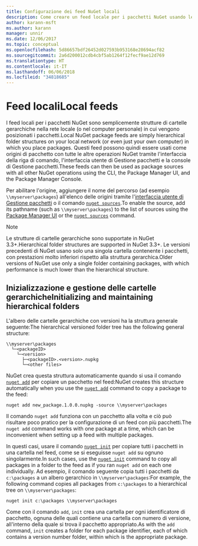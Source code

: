 ```yaml
---
title: Configurazione dei feed NuGet locali
description: Come creare un feed locale per i pacchetti NuGet usando le cartelle nella rete locale
author: karann-msft
ms.author: karann
manager: unnir
ms.date: 12/06/2017
ms.topic: conceptual
ms.openlocfilehash: 5d86657bdf26452d027593b953168e28694acf82
ms.sourcegitcommit: 2a6d200012cdb4cbf5ab1264f12fecf9ae12d769
ms.translationtype: HT
ms.contentlocale: it-IT
ms.lasthandoff: 06/06/2018
ms.locfileid: "34818685"
---
```

# <a name="local-feeds"></a><span data-ttu-id="4e95a-103">Feed locali</span><span class="sxs-lookup"><span data-stu-id="4e95a-103">Local feeds</span></span>

<span data-ttu-id="4e95a-104">I feed locali per i pacchetti NuGet sono semplicemente strutture di cartelle gerarchiche nella rete locale (o nel computer personale) in cui vengono posizionati i pacchetti.</span><span class="sxs-lookup"><span data-stu-id="4e95a-104">Local NuGet package feeds are simply hierarchical folder structures on your local network (or even just your own computer) in which you place packages.</span></span> <span data-ttu-id="4e95a-105">Questi feed possono quindi essere usati come origini di pacchetto con tutte le altre operazioni NuGet tramite l'interfaccia della riga di comando, l'interfaccia utente di Gestione pacchetti e la console di Gestione pacchetti.</span><span class="sxs-lookup"><span data-stu-id="4e95a-105">These feeds can then be used as package sources with all other NuGet operations using the CLI, the Package Manager UI, and the Package Manager Console.</span></span>

<span data-ttu-id="4e95a-106">Per abilitare l'origine, aggiungere il nome del percorso (ad esempio `\\myserver\packages`) all'elenco delle origini tramite l'[interfaccia utente di Gestione pacchetti](../tools/package-manager-ui.md#package-sources) o il comando [`nuget sources`](../tools/cli-ref-sources.md).</span><span class="sxs-lookup"><span data-stu-id="4e95a-106">To enable the source, add its pathname (such as `\\myserver\packages`) to the list of sources using the [Package Manager UI](../tools/package-manager-ui.md#package-sources) or the [`nuget sources`](../tools/cli-ref-sources.md) command.</span></span>

> [!Note]
> <span data-ttu-id="4e95a-107">Le strutture di cartelle gerarchiche sono supportate in NuGet 3.3+.</span><span class="sxs-lookup"><span data-stu-id="4e95a-107">Hierarchical folder structures are supported in NuGet 3.3+.</span></span> <span data-ttu-id="4e95a-108">Le versioni precedenti di NuGet usano solo una singola cartella contenente i pacchetti, con prestazioni molto inferiori rispetto alla struttura gerarchica.</span><span class="sxs-lookup"><span data-stu-id="4e95a-108">Older versions of NuGet use only a single folder containing packages, with which performance is much lower than the hierarchical structure.</span></span>

## <a name="initializing-and-maintaining-hierarchical-folders"></a><span data-ttu-id="4e95a-109">Inizializzazione e gestione delle cartelle gerarchiche</span><span class="sxs-lookup"><span data-stu-id="4e95a-109">Initializing and maintaining hierarchical folders</span></span>

<span data-ttu-id="4e95a-110">L'albero delle cartelle gerarchiche con versioni ha la struttura generale seguente:</span><span class="sxs-lookup"><span data-stu-id="4e95a-110">The hierarchical versioned folder tree has the following general structure:</span></span>

    \\myserver\packages
      └─<packageID>
        └─<version>
          ├─<packageID>.<version>.nupkg
          └─<other files>

<span data-ttu-id="4e95a-111">NuGet crea questa struttura automaticamente quando si usa il comando [`nuget add`](../tools/cli-ref-add.md) per copiare un pacchetto nel feed:</span><span class="sxs-lookup"><span data-stu-id="4e95a-111">NuGet creates this structure automatically when you use the [`nuget add`](../tools/cli-ref-add.md) command to copy a package to the feed:</span></span>

```cli
nuget add new_package.1.0.0.nupkg -source \\myserver\packages
```

<span data-ttu-id="4e95a-112">Il comando `nuget add` funziona con un pacchetto alla volta e ciò può risultare poco pratico per la configurazione di un feed con più pacchetti.</span><span class="sxs-lookup"><span data-stu-id="4e95a-112">The `nuget add` command works with one package at a time, which can be inconvenient when setting up a feed with multiple packages.</span></span>

<span data-ttu-id="4e95a-113">In questi casi, usare il comando [`nuget init`](../tools/cli-ref-init.md) per copiare tutti i pacchetti in una cartella nel feed, come se si eseguisse `nuget add` su ognuno singolarmente.</span><span class="sxs-lookup"><span data-stu-id="4e95a-113">In such cases, use the [`nuget init`](../tools/cli-ref-init.md) command to copy all packages in a folder to the feed as if you ran `nuget add` on each one individually.</span></span> <span data-ttu-id="4e95a-114">Ad esempio, il comando seguente copia tutti i pacchetti da `c:\packages` a un albero gerarchico in `\\myserver\packages`:</span><span class="sxs-lookup"><span data-stu-id="4e95a-114">For example, the following command copies all packages from `c:\packages` to a hierarchical tree on `\\myserver\packages`:</span></span>

```cli
nuget init c:\packages \\myserver\packages
```

<span data-ttu-id="4e95a-115">Come con il comando `add`, `init` crea una cartella per ogni identificatore di pacchetto, ognuna delle quali contiene una cartella con numero di versione, all'interno della quale si trova il pacchetto appropriato.</span><span class="sxs-lookup"><span data-stu-id="4e95a-115">As with the `add` command, `init` creates a folder for each package identifier, each of which contains a version number folder, within which is the appropriate package.</span></span>
